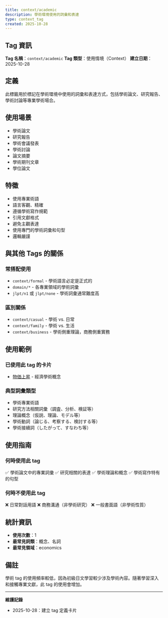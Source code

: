 ```yaml
---
title: context/academic
description: 學術環境使用的詞彙和表達
type: context_tag
created: 2025-10-28
---
```


## Tag 資訊

**Tag 名稱**：`context/academic`
**Tag 類型**：使用情境（Context）
**建立日期**：2025-10-28

## 定義

此標籤用於標記在學術環境中使用的詞彙和表達方式，包括學術論文、研究報告、學術討論等專業學術場合。

## 使用場景

- 學術論文
- 研究報告
- 學術會議發表
- 學術討論
- 論文摘要
- 學術期刊文章
- 學位論文

## 特徵

- 使用專業術語
- 語言客觀、精確
- 遵循學術寫作規範
- 引用文獻格式
- 避免主觀表達
- 使用專門的學術詞彙和句型
- 邏輯嚴謹

## 與其他 Tags 的關係

### 常搭配使用
- `context/formal` - 學術語言必定是正式的
- `domain/*` - 各專業領域的學術詞彙
- `jlpt/n1` 或 `jlpt/none` - 學術詞彙通常難度高

### 區別關係
- `context/casual` - 學術 vs. 日常
- `context/family` - 學術 vs. 生活
- `context/business` - 學術側重理論，商務側重實務

## 使用範例

### 已使用此 tag 的卡片
- [物価上昇](../../../concept/001_bukka_joushou.md) - 經濟學術概念

### 典型詞彙類型
- 學術專業術語
- 研究方法相關詞彙（調査、分析、検証等）
- 理論概念（仮説、理論、モデル等）
- 學術動詞（論じる、考察する、検討する等）
- 學術接續詞（したがって、すなわち等）

## 使用指南

### 何時使用此 tag
✅ 學術論文中的專業詞彙
✅ 研究相關的表達
✅ 學術理論和概念
✅ 學術寫作特有的句型

### 何時不使用此 tag
❌ 日常對話用語
❌ 商務溝通（非學術研究）
❌ 一般書面語（非學術性質）

## 統計資訊

- **使用次數**：1
- **最常見詞類**：概念、名詞
- **最常見領域**：economics

## 備註

學術 tag 的使用頻率較低，因為初級日文學習較少涉及學術內容。隨著學習深入和接觸專業文獻，此 tag 的使用會增加。

---

**維護記錄**
- 2025-10-28：建立 tag 定義卡片
